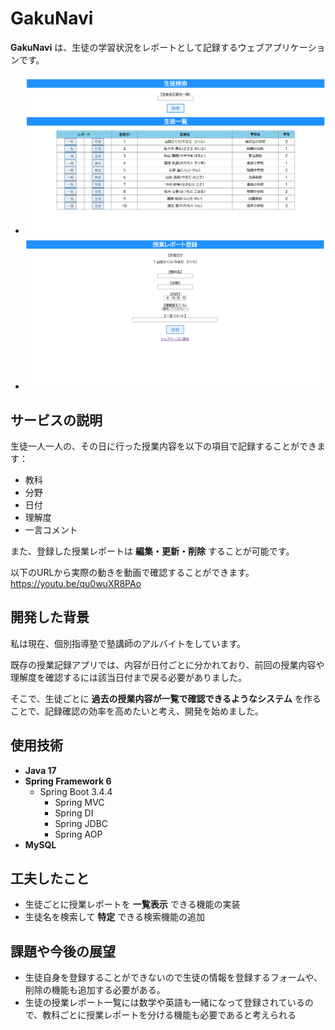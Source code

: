 # GakuNavi

**GakuNavi** は、生徒の学習状況をレポートとして記録するウェブアプリケーションです。


- ![授業レポート一覧画面](ホーム画面.png)
- ![授業レポート登録画面](登録画面.png)


## サービスの説明

生徒一人一人の、その日に行った授業内容を以下の項目で記録することができます：

- 教科
- 分野
- 日付
- 理解度
- 一言コメント

また、登録した授業レポートは **編集・更新・削除** することが可能です。

以下のURLから実際の動きを動画で確認することができます。
https://youtu.be/qu0wuXR8PAo


## 開発した背景

私は現在、個別指導塾で塾講師のアルバイトをしています。

既存の授業記録アプリでは、内容が日付ごとに分かれており、前回の授業内容や理解度を確認するには該当日付まで戻る必要がありました。

そこで、生徒ごとに **過去の授業内容が一覧で確認できるようなシステム** を作ることで、記録確認の効率を高めたいと考え、開発を始めました。



## 使用技術

- **Java 17**
- **Spring Framework 6**
  - Spring Boot 3.4.4
    - Spring MVC  
    - Spring DI  
    - Spring JDBC  
    - Spring AOP  
- **MySQL**



## 工夫したこと

- 生徒ごとに授業レポートを **一覧表示** できる機能の実装  
- 生徒名を検索して **特定** できる検索機能の追加



## 課題や今後の展望

- 生徒自身を登録することができないので生徒の情報を登録するフォームや、削除の機能も追加する必要がある。
- 生徒の授業レポート一覧には数学や英語も一緒になって登録されているので、教科ごとに授業レポートを分ける機能も必要であると考えられる

